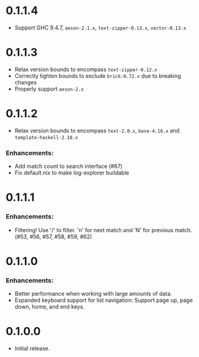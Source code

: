 # 0.1.1.4

- Support GHC 9.4.7, `aeson-2.1.x`, `text-zipper-0.13.x`, `vector-0.13.x`

# 0.1.1.3

- Relax version bounds to encompass `text-zipper-0.12.x`
- Correctly tighten bounds to exclude `brick-0.72.x` due to breaking changes
- Properly support `aeson-2.x`

# 0.1.1.2

- Relax version bounds to encompass `text-2.0.x`, `base-4.16.x` and `template-haskell-2.18.x`

### Enhancements:

- Add match count to search interface (#67)
- Fix default.nix to make log-explorer buildable

# 0.1.1.1

### Enhancements:

- Filtering! Use '/' to filter. 'n' for next match and 'N' for previous match. (#53, #56, #57, #58, #59, #62)

# 0.1.1.0

### Enhancements:

- Better performance when working with large amounts of data.
- Expanded keyboard support for list navigation:
  Support page up, page down, home, and end keys.

# 0.1.0.0

- Initial release.
